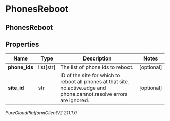 # PhonesReboot

## PhonesReboot

## Properties

|Name | Type | Description | Notes|
|------------ | ------------- | ------------- | -------------|
| **phone_ids** | list[str] | The list of phone Ids to reboot. | [optional] |
| **site_id** | str | ID of the site for which to reboot all phones at that site. no.active.edge and phone.cannot.resolve errors are ignored. | [optional] |



_PureCloudPlatformClientV2 211.1.0_
